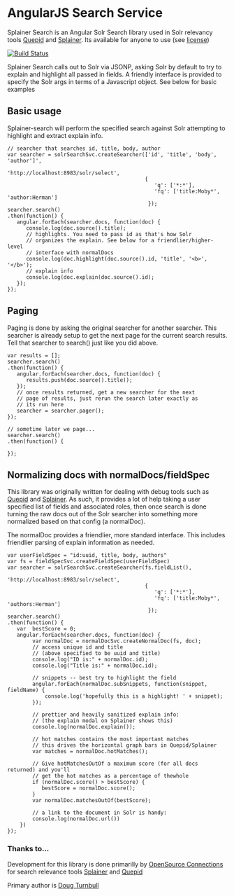 # AngularJS Search Service

Splainer Search is an Angular Solr Search library used in Solr relevancy tools [Quepid](http://quepid.com) and [Splainer](http://splainer.io). Its available for anyone to use (see [license](LICENSE.txt))

[![Build Status](https://travis-ci.org/o19s/splainer-search.svg?branch=master)](https://travis-ci.org/o19s/splainer-search)

Splainer Search calls out to Solr via JSONP, asking Solr by default to try to explain and highlight all passed in fields. A friendly interface is provided to specify the Solr args in terms of a Javascript object. See below for basic examples

## Basic usage

Splainer-search will perform the specified search against Solr attempting to highlight and extract explain info.

    // searcher that searches id, title, body, author
    var searcher = solrSearchSvc.createSearcher(['id', 'title', 'body', 'author']',
                                                'http://localhost:8983/solr/select',
                                                {
                                                   'q': ['*:*'],
                                                   'fq': ['title:Moby*', 'author:Herman']
                                                 });
    searcher.search()
    .then(function() {
       angular.forEach(searcher.docs, function(doc) {
          console.log(doc.source().title);
          // highlights. You need to pass id as that's how Solr
          // organizes the explain. See below for a friendlier/higher-level
          // interface with normalDocs
          console.log(doc.highlight(doc.source().id, 'title', '<b>', '</b>');
          // explain info
          console.log(doc.explain(doc.source().id);
       });
    });
    

## Paging

Paging is done by asking the original searcher for another searcher. This searcher is already setup to get the next page for the current search results. Tell that searcher to search() just like you did above.

```
var results = [];
searcher.search()
.then(function() {
   angular.forEach(searcher.docs, function(doc) {
      results.push(doc.source().title));
   });
   // once results returned, get a new searcher for the next
   // page of results, just rerun the search later exactly as
   // its run here
   searcher = searcher.pager();
});

// sometime later we page...
searcher.search()
.then(function() {

});
```


## Normalizing docs with normalDocs/fieldSpec

This library was originally written for dealing with debug tools such as [Quepid](http://quepid.com) and [Splainer](http://splainer.io). As such, it provides a lot of help taking a user specified list of fields and associated roles, then once search is done turning the raw docs out of the Solr searcher into something more normalized based on that config (a normalDoc).

The normalDoc provides a friendlier, more standard interface. This includes friendlier parsing of explain information as needed.

```
var userFieldSpec = "id:uuid, title, body, authors"
var fs = fieldSpecSvc.createFieldSpec(userFieldSpec)
var searcher = solrSearchSvc.createSearcher(fs.fieldList(),
                                            'http://localhost:8983/solr/select',
                                            {
                                               'q': ['*:*'],
                                               'fq': ['title:Moby*', 'authors:Herman']
                                             });
searcher.search()
.then(function() {
   var  bestScore = 0;
   angular.forEach(searcher.docs, function(doc) {
        var normalDoc = normalDocSvc.createNormalDoc(fs, doc);
        // access unique id and title
        // (above specified to be uuid and title)
        console.log("ID is:" + normalDoc.id);
        console.log("Title is:" + normalDoc.id);
        
        // snippets -- best try to highlight the field
        angular.forEach(normalDoc.subSnippets, function(snippet, fieldName) {
            console.log('hopefully this is a highlight! ' + snippet);
        });
        
        // prettier and heavily sanitized explain info:
        // (the explain modal on Splainer shows this)
        console.log(normalDoc.explain());
        
        // hot matches contains the most important matches
        // this drives the horizontal graph bars in Quepid/Splainer
        var matches = normalDoc.hotMatches();
        
        // Give hotMatchesOutOf a maximum score (for all docs returned) and you'll 
        // get the hot matches as a percentage of thewhole
        if (normalDoc.score() > bestScore) {
           bestScore = normalDoc.score();
        }
        var normalDoc.matchesOutOf(bestScore);
        
        // a link to the document in Solr is handy:
        console.log(normalDoc.url())
    })
});

```

### Thanks to...

Development for this library is done primarilly by [OpenSource Connections](http://opensourceconnections.com) for search relevance tools [Splainer](http://splainer.io) and [Quepid](http://quepid.com)

Primary author is [Doug Turnbull](http://softwaredoug.com)
